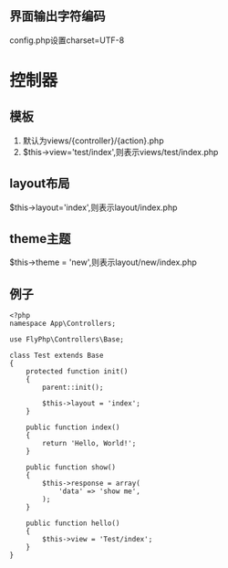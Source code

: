 ## 界面输出字符编码 ##
config.php设置charset=UTF-8

# 控制器 #
## 模板 ##
1. 默认为views/{controller}/{action}.php
2. $this->view='test/index',则表示views/test/index.php

## layout布局 ##
$this->layout='index',则表示layout/index.php

## theme主题 ##
$this->theme = 'new',则表示layout/new/index.php

## 例子 ##
    <?php
    namespace App\Controllers;
    
    use FlyPhp\Controllers\Base;
    
    class Test extends Base
    {
        protected function init()
        {
            parent::init();
    
            $this->layout = 'index';
        }
    
        public function index()
        {
            return 'Hello, World!';
        }
    
        public function show()
        {
            $this->response = array(
                'data' => 'show me', 
            );
        }
    
        public function hello()
        {
            $this->view = 'Test/index';
        }
    }